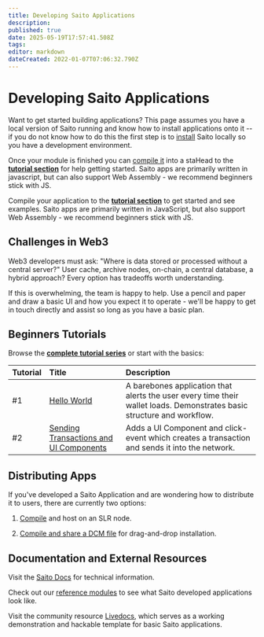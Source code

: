 ```yaml
---
title: Developing Saito Applications
description: 
published: true
date: 2025-05-19T17:57:41.508Z
tags: 
editor: markdown
dateCreated: 2022-01-07T07:06:32.790Z
---
```


# Developing Saito Applications

Want to get started building applications? This page assumes you have a local version of Saito running and know how to install applications onto it -- if you do not know how to do this the first step is to [install](/install) Saito locally so you have a development environment.

Once your module is finished you can [compile it](/applications/develop) into a staHead to the **[tutorial section](/tech/tutorials)** for help getting started. Saito apps are primarily written in javascript, but can also support Web Assembly - we recommend beginners stick with JS.

Compile your application to the **[tutorial section](/tech/tutorials)** to get started and see examples. Saito apps are primarily written in JavaScript, but also support Web Assembly - we recommend beginners stick with JS.


## Challenges in Web3

Web3 developers must ask: "Where is data stored or processed without a central server?" User cache, archive nodes, on-chain, a central database, a hybrid approach? Every option has tradeoffs worth understanding.

If this is overwhelming, the team is happy to help. Use a pencil and paper and draw a basic UI and how you expect it to operate - we'll be happy to get in touch directly and assist so long as you have a basic plan.

## Beginners Tutorials 

Browse the **[complete tutorial series](/tech/tutorials)** or start with the basics:

| Tutorial    | Title | Description |
|:----------- |:----- |:----------- |
| #1          | [Hello World](/tech/tutorials/01) | A barebones application that alerts the user every time their wallet loads. Demonstrates basic structure and workflow. |
| #2          | [Sending Transactions and UI Components](/tech/tutorials/02) | Adds a UI Component and click-event which creates a transaction and sends it into the network. |

## <div id="compile"> Distributing Apps </div>

If you've developed a Saito Application and are wondering how to distribute it to users, there are currently two options:

1. [Compile](/tech/tutorials/01#installing-and-compiling) and host on an SLR node.

2. [Compile and share a DCM file](https://wiki.saito.io/tech/compile/applications) for drag-and-drop installation.

## Documentation and External Resources

Visit the [Saito Docs](https://wiki.saito.io/en/tech/docs) for technical information.

Check out our [reference modules](https://github.com/SaitoTech/saito-lite-rust/tree/master/mods) to see what Saito developed applications look like.

Visit the community resource [Livedocs](https://github.com/mat888/saito-livedocs), which serves as a working demonstration and hackable template for basic Saito applications.

<!--
## Misc.

The **Module API** explains what functions you can include in your module. The **Events API** explain how to listen and respond to system-wide events that are triggered when events happen like a new block being found. The **Services API*** explains how peers can inform other peers that they can be queried for special types of data. Finally, our **Ui Components** and **CSS Design** specifications explain our standard approach for creating UI components that will work and look good regardless of the applications that users are running.

### [Module API](https://wiki.saito.io/en/tech/docs/module-api)
* Saito Modules inherit from the ```/lib/templates/modtemplate.js``` file. This template file defines a number of default functions that create the basic behavior for the module. If you overwrite these functions you can customize the behavior of your module, such as specifying what actions it should take when it receives a transaction or off-chain message. This API outlines these basic functions.

### [Events API](https://wiki.saito.io/en/tech/docs/events-api)
* Saito includes an event system where components may activate when significant events occur, such as the discovery of a golden ticket or the receipt of a new block that builds on the longest-chain, or the update of your wallet balance. Modules can subscribe to the ```app.connection``` channel to be notified when these various events happen - this API explains how to do that and provides a short list of available events.

### [Services API](https://wiki.saito.io/en/tech/docs/services-api)
* Saito modules can announce their support for arbitrary "Services" when connecting to other peers. This lets peers know they are available to handle specific requests. Modules can announce their support for various services, and use this information to request data from peers running similar modules or service protocols. 

### [UI Components and Templates](https://wiki.saito.io/en/tech/docs/ui-components)
* Saito comes with an extensive set of UIComponents and Templates that can be used to create applications with headers, sidebars, user-boxes and games and invites and much more. This section explains how to use existing components in your applications.

### [CSS Design](/tech/docs/saito-css)
* Saito comes with a default set of CSS classes that creates the colorful aesthetic behind our core applications. While developers can always create their own CSS designs, you can extend the core classes in our Saito CSS design for a faster path to having your module look good everywhere. -->